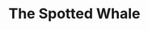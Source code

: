 ---
title: "The Spotted Whale"
url: /barnegat-light/the-spotted-whale/
shop: interior decoration
---